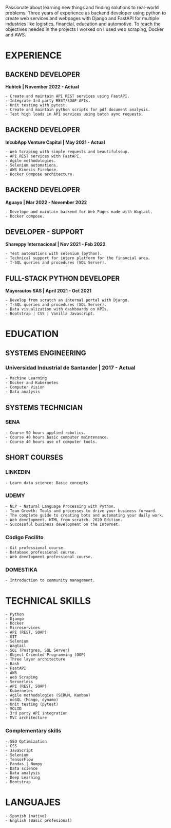 Passionate about learning new things and finding solutions to
real-world problems. Three years of experience as backend
developer using python to create web services and webpages with
Django and FastAPI for multiple industries like logistics, financial,
education and automotive. To reach the objectives needed in the
projects I worked on I used web scraping, Docker and AWS.

# EXPERIENCE

## BACKEND DEVELOPER

**Hubtek | November 2022 - Actual**

```
- Create and maintain API REST services using FastAPI.
- Integrate 3rd party REST/SOAP APIs.
- Unit testing with pytest.
- Create and maintain python scripts for pdf document analysis.
- Test high loads in API services using batch aync requests.
```

## BACKEND DEVELOPER

**IncubApp Venture Capital | May 2021 - Actual**

```
- Web Scraping with simple requests and beautifulsoup.
- API REST services with FastAPI.
- Agile methodologies.
- Selenium automations.
- AWS Kinesis Firehose.
- Docker Compose architecture.
```

## BACKEND DEVELOPER

**Aguayo | Mar 2022 - November 2022**

```
- Develope and maintain backend for Web Pages made with Wagtail.
- Docker compose.
```

## DEVELOPER - SUPPORT

**Shareppy Internacional | Nov 2021 - Feb 2022**

```
- Test automations with selenium (python).
- Technical support for intern platform for the financial area.
- T-SQL queries and procedures (SQL Server).
```

## FULL-STACK PYTHON DEVELOPER

**Mayorautos SAS | April 2021 - Oct 2021**

```
- Develop from scratch an internal portal with Django.
- T-SQL queries and procedures (SQL Server).
- Data visualization with dashboards on KPIs.
- Bootstrap | CSS | Vanilla Javascript.
```

# EDUCATION

## SYSTEMS ENGINEERING

### Universidad Industrial de Santander | 2017 - Actual

```
- Machine Learning
- Docker and Kubernetes
- Computer Vision
- Data analysis
```

## SYSTEMS TECHNICIAN

### SENA

```
- Course 50 hours applied robotics.
- Course 40 hours basic computer maintenance.
- Course 40 hours use of computer tools.
```

## SHORT COURSES

### LINKEDIN

```
- Learn data science: Basic concepts
```

### UDEMY

```
- NLP - Natural Language Processing with Python.
- Team Growth: Tools and processes to drive your business forward.
- The complete guide to creating bots and automating your daily work.
- Web development. HTML from scratch. 2020 Edition.
- Successful business development on the Internet.
```

### Código Facilito

```
- Git professional course.
- Database professional course.
- Web development professional course.
```

### DOMESTIKA

```
- Introduction to community management.
```

# TECHNICAL SKILLS

```
- Python
- Django
- Docker
- Microservices
- API (REST, SOAP)
- GIT
- Selenium
- Wagtail
- SQL (Postgres, SQL Server)
- Object Oriented Programming (OOP)
- Three layer architecture
- Bash
- FastAPI
- AWS
- Web Scraping
- Serverless
- API (REST, SOAP)
- Kubernetes
- Agile methodologies (SCRUM, Kanban)
- noSQL (Mongo, dynamo)
- Unit testing (pytest)
- SOLID
- 3rd party API integration
- MVC architecture
```

### Complementary skills

```
- SEO Optimization
- CSS
- JavaScript
- Selenium
- TensorFlow
- Pandas | Numpy
- Data science
- Data analysis
- Deep Learning
- Bootstrap
```

# LANGUAJES

```
- Spanish (native)
- English (Basic profesional)
```
